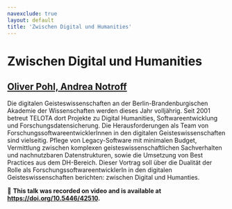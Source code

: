 ```yaml
---
navexclude: true
layout: default
title: 'Zwischen Digital und Humanities'
---
```


# Zwischen Digital und Humanities

## [Oliver Pohl, Andrea Notroff](../../speaker/9GJ7CZ/)

Die digitalen Geisteswissenschaften an der Berlin-Brandenburgischen Akademie der Wissenschaften werden dieses Jahr volljährig. Seit 2001 betreut TELOTA dort Projekte zu Digital Humanities, Softwareentwicklung und Forschungsdatensicherung.  Die Herausforderungen als Team von ForschungssoftwareentwicklerInnen in den digitalen Geisteswissenschaften sind vielseitig. Pflege von Legacy-Software mit minimalen Budget, Vermittlung zwischen komplexen geisteswissenschaftlichen Sachverhalten und nachnutzbaren Datenstrukturen, sowie die Umsetzung von Best Practices aus dem DH-Bereich.  Dieser Vortrag soll über die Dualität der Rolle als ForschungssoftwareentwicklerIn in den digitalen Geisteswissenschaften berichten: zwischen Digital und Humanties.

🎥 **This talk was recorded on video and is available at <https://doi.org/10.5446/42510>.**
